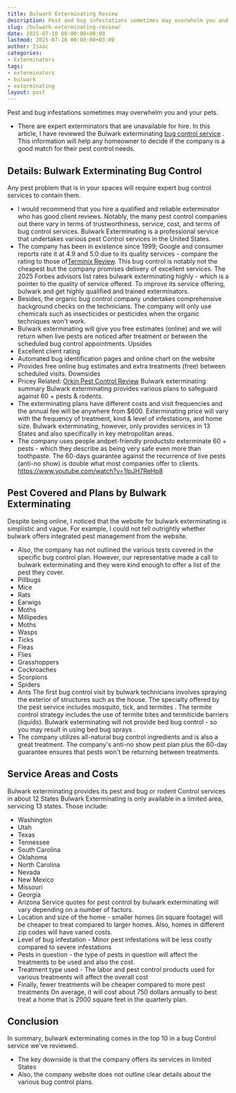 ```yaml
---
title: Bulwark Exterminating Review
description: Pest and bug infestations sometimes may overwhelm you and your pets. - There are expert exterminators that are unavailable for hire. In this article, I have...
slug: /bulwark-exterminating-review/
date: 2025-07-10 00:00:00+00:00
lastmod: 2025-07-10 00:00:00+03:00
author: Isaac
categories:
- Exterminators
tags:
- exterminators
- bulwark
- exterminating
layout: post
---
```

Pest and bug infestations sometimes may overwhelm you and your pets.
- There are expert exterminators that are unavailable for hire.
In this article, I have reviewed the Bulwark exterminating
[bug control service](https://pestpolicy.com/pest-control-near-me/)
.
This information will help any homeowner to decide if the company is a good match for their pest control needs.
## Details: Bulwark Exterminating Bug Control
Any pest problem that is in your spaces will require expert bug control services to contain them.
- I would recommend that you hire a qualified and reliable exterminator who has good client reviews.
Notably, the many pest control companies out there vary in terms of trustworthiness, service, cost, and terms of bug control services.
Bulwark Exterminating is a professional service that undertakes various pest Control services in the United States.
- The company has been in existence since 1999; Google and consumer reports rate it at 4.9 and 5.0 due to its quality services - compare the rating to those of[Terminix Review](https://pestpolicy.com/terminix-review/).
This bug control is notably not the cheapest but the company promises delivery of excellent services.
The 2025 Forbes advisors list rates bulwark exterminating highly - which is a pointer to the quality of service offered.
To improve its service offering, bulwark and get highly qualified and trained exterminators.
- Besides, the organic bug control company undertakes comprehensive background checks on the technicians.
The company will only use chemicals such as insecticides or pesticides when the organic techniques won't work.
- Bulwark exterminating will give you free estimates (online) and we will return when live pests are noticed after treatment or between the scheduled bug control appointments.
Upsides
- Excellent client rating
- Automated bug identification pages and online chart on the website
- Provides free online bug estimates and extra treatments (free) between scheduled visits.
Downsides
- Pricey
Related:
[Orkin Pest Control Review](https://pestpolicy.com/orkin-pest-control-review/)
Bulwark exterminating summary
Bulwark exterminating provides various plans to safeguard against 60 + pests & rodents.
- The exterminating plans have different costs and visit frequencies and the annual fee will be anywhere from $600.
Exterminating price will vary with the frequency of treatment, kind & level of infestations, and home size.
Bulwark exterminating, however, only provides services in 13 States and also specifically in key metropolitan areas.
- The company uses people andpet-friendly productsto exterminate 60 + pests - which they describe as being very safe even more than toothpaste.
The 60-days guarantee against the recurrence of live pests (anti-no show) is double what most companies offer to clients.
https://www.youtube.com/watch?v=1IpJH7ReHp8
## Pest Covered and Plans by Bulwark Exterminating
Despite being online, I noticed that the website for bulwark exterminating is simplistic and vague.
For example, I could not tell outrightly whether bulwark offers integrated pest management from the website.
- Also, the company has not outlined the various tests covered in the specific bug control plan.
However, our representative made a call to bulwark exterminating and they were kind enough to offer a list of the pest they cover.
- Pillbugs
- Mice
- Rats
- Earwigs
- Moths
- Millipedes
- Moths
- Wasps
- Ticks
- Fleas
- Flies
- Grasshoppers
- Cockroaches
- Scorpions
- Spiders
- Ants
The first bug control visit by bulwark technicians involves spraying the exterior of structures such as the house.
The specialty offered by the pest service includes mosquito, tick, and
termites
.
The termite control strategy includes the use of termite bites and termiticide barriers (liquids).
Bulwark exterminating will not provide bed bug control - so you may result in using
bed bug sprays
.
- The company utilizes all-natural bug control ingredients and is also a great treatment.
The company's anti-no show pest plan plus the 60-day guarantee ensures that pests won't be returning between treatments.
## Service Areas and Costs
Bulwark exterminating provides its pest and bug or rodent Control services in about 12 States
Bulwark Exterminating is only available in a limited area, servicing 13 states. Those include:
- Washington
- Utah
- Texas
- Tennessee
- South Carolina
- Oklahoma
- North Carolina
- Nevada
- New Mexico
- Missouri
- Georgia
- Arizona
Service quotes for pest control by bulwark exterminating will vary depending on a number of factors.
- Location and size of the home - smaller homes (in square footage) will be cheaper to treat compared to larger homes. Also, homes in different zip codes will have varied costs.
- Level of bug infestation - Minor pest infestations will be less costly compared to severe infestations
- Pests in question - the type of pests in question will affect the treatments to be used and also the cost.
- Treatment type used - The labor and pest control products used for various treatments will affect the overall cost
- Finally, fewer treatments will be cheaper compared to more pest treatments
On average, it will cost about 750 dollars annually to best treat a home that is 2000 square feet in the quarterly plan.
## Conclusion
In summary, bulwark exterminating comes in the top 10 in a bug Control service we've reviewed.
- The key downside is that the company offers its services in limited States
- Also, the company website does not outline clear details about the various bug control plans.